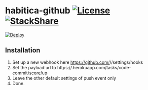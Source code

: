 # habitica-github [![License](https://img.shields.io/github/license/niteshpatel/habitica-github.svg?maxAge=3600)](https://raw.githubusercontent.com/niteshpatel/habitica-github/master/LICENSE.txt) [![StackShare](http://img.shields.io/badge/tech-stack-0690fa.svg?style=flat)](http://stackshare.io/niteshpatel/habitica-github)


[![Deploy](https://www.herokucdn.com/deploy/button.svg)](https://heroku.com/deploy?template=https://github.com/niteshpatel/habitica-github)

## Installation

1. Set up a new webhook here https://github.com/<username>/<reponame>/settings/hooks
1. Set the payload url to https://<your-app-name>.herokuapp.com/tasks/code-commit/score/up
1. Leave the other default settings of push event only
1. Done.